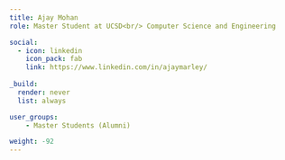 ```yaml
---
title: Ajay Mohan
role: Master Student at UCSD<br/> Computer Science and Engineering

social:
  - icon: linkedin
    icon_pack: fab
    link: https://www.linkedin.com/in/ajaymarley/
    
_build:
  render: never
  list: always

user_groups:
    - Master Students (Alumni)

weight: -92
---
```

